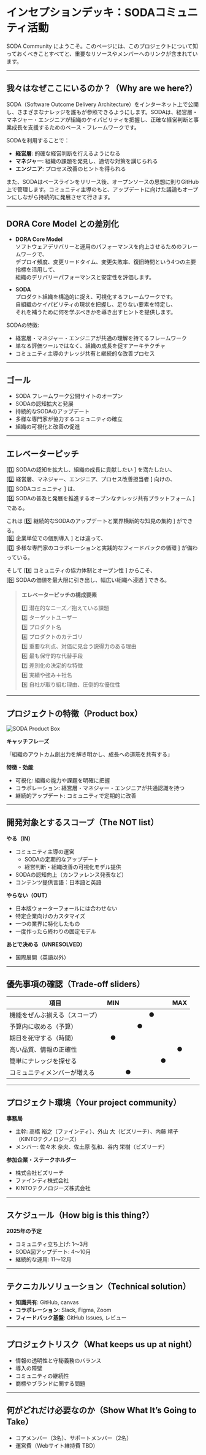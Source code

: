 # インセプションデッキ：SODAコミュニティ活動

SODA Community にようこそ。このページには、このプロジェクトについて知っておくべきことすべてと、重要なリソースやメンバーへのリンクが含まれています。

---

## 我々はなぜここにいるのか？（Why are we here?）

SODA（Software Outcome Delivery Architecture）をインターネット上で公開し、さまざまなナレッジを誰もが参照できるようにします。SODAは、経営層・マネジャー・エンジニアが組織のケイパビリティを把握し、正確な経営判断と事業成長を支援するためのベース・フレームワークです。

SODAを利用することで：

- **経営層**: 的確な経営判断を行えるようになる  
- **マネジャー**: 組織の課題を発見し、適切な対策を講じられる  
- **エンジニア**: プロセス改善のヒントを得られる  

また、SODAはベースラインをリリース後、オープンソースの思想に則りGitHub上で管理します。コミュニティ主導のもと、アップデートに向けた議論もオープンにしながら持続的に発展させて行きます。

---

## DORA Core Model との差別化

- **DORA Core Model**  
  ソフトウェアデリバリーと運用のパフォーマンスを向上させるためのフレームワークで、  
  デプロイ頻度、変更リードタイム、変更失敗率、復旧時間という4つの主要指標を活用して、  
  組織のデリバリーパフォーマンスと安定性を評価します。

- **SODA**  
  プロダクト組織を構造的に捉え、可視化するフレームワークです。  
  自組織のケイパビリティの現状を把握し、足りない要素を特定し、  
  それを補うために何を学ぶべきかを導き出すヒントを提供します。  

SODAの特徴:

- 経営層・マネジャー・エンジニアが共通の理解を持てるフレームワーク  
- 単なる評価ツールではなく、組織の成長を促すアーキテクチャ  
- コミュニティ主導のナレッジ共有と継続的な改善プロセス  

---

## ゴール

- SODA フレームワーク公開サイトのオープン  
- SODAの認知拡大と発展  
- 持続的なSODAのアップデート  
- 多様な専門家が協力するコミュニティの確立  
- 組織の可視化と改善の促進  

---

## エレベーターピッチ

[1️⃣ SODAの認知を拡大し、組織の成長に貢献したい ] を満たしたい、  
[2️⃣ 経営層、マネジャー、エンジニア、プロセス改善担当者 ] 向けの、  
[3️⃣ SODAコミュニティ ] は、  
[4️⃣ SODAの普及と発展を推進するオープンなナレッジ共有プラットフォーム ] である。  

これは [5️⃣ 継続的なSODAのアップデートと業界横断的な知見の集約 ] ができる。  
[6️⃣ 企業単位での個別導入 ] とは違って、  
[7️⃣ 多様な専門家のコラボレーションと実践的なフィードバックの循環 ] が備わっている。  

そして [8️⃣ コミュニティの協力体制とオープン性 ] からこそ、  
[9️⃣ SODAの価値を最大限に引き出し、幅広い組織へ浸透 ] できる。  

> **エレベーターピッチの構成要素**
> 
> 1️⃣ 潜在的なニーズ／抱えている課題  
> 2️⃣ ターゲットユーザー  
> 3️⃣ プロダクト名  
> 4️⃣ プロダクトのカテゴリ  
> 5️⃣ 重要な利点、対価に見合う説得力のある理由  
> 6️⃣ 最も保守的な代替手段  
> 7️⃣ 差別化の決定的な特徴  
> 8️⃣ 実績や強み＋社名  
> 9️⃣ 自社が取り組む理由、圧倒的な優位性

---

## プロジェクトの特徴（Product box）

![SODA Product Box](images/SODA_Product_box.png)

**キャッチフレーズ**

「組織のアウトカム創出力を解き明かし、成長への道筋を共有する」  

**特徴・効能**

- 可視化: 組織の能力や課題を明確に把握  
- コラボレーション: 経営層・マネジャー・エンジニアが共通認識を持つ  
- 継続的アップデート: コミュニティで定期的に改善  

---

## 開発対象とするスコープ（The NOT list）

**やる（IN）**
- コミュニティ主導の運営  
  - SODAの定期的なアップデート  
  - 経営判断・組織改善の可視化モデル提供  
- SODAの認知向上（カンファレンス発表など）  
- コンテンツ提供言語：日本語と英語  

**やらない（OUT）**
- 日本版ウォーターフォールには合わせない  
- 特定企業向けのカスタマイズ  
- 一つの業界に特化したもの  
- 一度作ったら終わりの固定モデル  

**あとで決める（UNRESOLVED）**
- 国際展開（英語以外）  

---

## 優先事項の確認（Trade-off sliders）

| 項目                     | MIN |     |     |     |     | MAX |
|--------------------------|:---:|:---:|:---:|:---:|:---:|:---:|
| 機能をぜんぶ揃える（スコープ） |     |     |     |  ●  |     |     |
| 予算内に収める（予算）        |     |     |  ●  |     |     |     |
| 期日を死守する（時間）        |  ●  |     |     |     |     |     |
| 高い品質、情報の正確性        |     |     |     |     |     |  ●  |
| 簡単にナレッジを探せる        |     |     |     |     |  ●  |     |
| コミュニティメンバーが増える   |     |  ●  |     |     |     |     |

---

## プロジェクト環境（Your project community）

**事務局**
- 主幹: 高橋 裕之（ファインディ）、外山 大（ビズリーチ）、内藤 靖子（KINTOテクノロジーズ）  
- メンバー: 佐々木 奈央、佐土原 弘和、谷内 栄樹（ビズリーチ）  

**参加企業・ステークホルダー**
- 株式会社ビズリーチ  
- ファインディ株式会社  
- KINTOテクノロジーズ株式会社  

---

## スケジュール（How big is this thing?）

**2025年の予定**

- コミュニティ立ち上げ: 1〜3月  
- SODA図アップデート: 4〜10月  
- 継続的な運用: 11〜12月  

---

## テクニカルソリューション（Technical solution）

- **知識共有**: GitHub, canvas  
- **コラボレーション**: Slack, Figma, Zoom  
- **フィードバック基盤**: GitHub Issues, レビュー  

---

## プロジェクトリスク（What keeps us up at night）

- 情報の透明性と守秘義務のバランス  
- 導入の障壁  
- コミュニティの継続性  
- 商標やブランドに関する問題  

---

## 何がどれだけ必要なのか（Show What It’s Going to Take）

- コアメンバー（3名）、サポートメンバー（2名）  
- 運営費（Webサイト維持費 TBD）  
